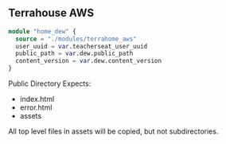 ## Terrahouse AWS

```tf
module "home_dew" {
  source = "./modules/terrahome_aws"
  user_uuid = var.teacherseat_user_uuid
  public_path = var.dew.public_path
  content_version = var.dew.content_version
}
```

Public Directory Expects:
- index.html
- error.html
- assets

All top level files in assets will be copied, but not subdirectories.